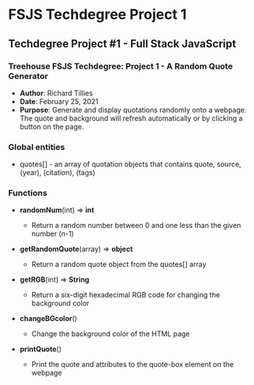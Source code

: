 # FSJS Techdegree Project 1
## Techdegree Project #1 - Full Stack JavaScript

### Treehouse FSJS Techdegree: Project 1 - A Random Quote Generator

-  **Author**: Richard Tillies
-    **Date**: February 25, 2021
- **Purpose**: Generate and display quotations randomly onto a webpage. The quote and background will refresh automatically or by clicking a button on the page.

### Global entities
- quotes[] - an array of quotation objects that contains quote, source, (year), (citation), (tags)

### Functions
- **randomNum**(int) => **int**
  - Return a random number between 0 and one less than the given number (n-1)

- **getRandomQuote**(array) => **object**
  - Return a random quote object from the quotes[] array

- **getRGB**(int) => **String**
  - Return a six-digit hexadecimal RGB code for changing the background color

- **changeBGcolor**()
  - Change the background color of the HTML page

- **printQuote**()
  - Print the quote and attributes to the quote-box element on the webpage
